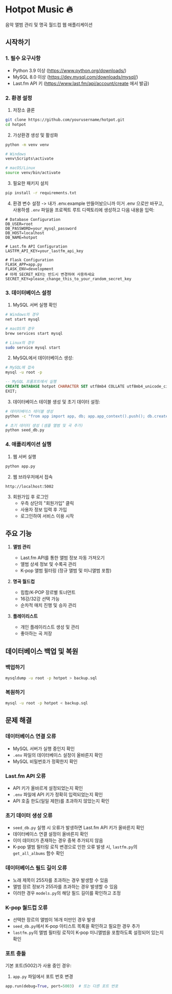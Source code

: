 # Hotpot Music 🔥

음악 앨범 관리 및 명곡 월드컵 웹 애플리케이션

## 시작하기

### 1. 필수 요구사항

- Python 3.9 이상 (https://www.python.org/downloads/)
- MySQL 8.0 이상 (https://dev.mysql.com/downloads/mysql/)
- Last.fm API 키 (https://www.last.fm/api/account/create 에서 발급)

### 2. 환경 설정

1. 저장소 클론
```bash
git clone https://github.com/yourusername/hotpot.git
cd hotpot
```

2. 가상환경 생성 및 활성화
```bash
python -m venv venv

# Windows
venv\Scripts\activate

# macOS/Linux
source venv/bin/activate
```

3. 필요한 패키지 설치
```bash
pip install -r requirements.txt
```

4. 환경 변수 설정 -> 내가 .env.example 만들어놨으니까 
이거 .env 으로만 바꾸고, 사용하셈
`.env` 파일을 프로젝트 루트 디렉토리에 생성하고 다음 
내용을 입력:
```
# Database Configuration
DB_USER=root
DB_PASSWORD=your_mysql_password
DB_HOST=localhost
DB_NAME=hotpot

# Last.fm API Configuration
LASTFM_API_KEY=your_lastfm_api_key

# Flask Configuration
FLASK_APP=app.py
FLASK_ENV=development
# 아래 SECRET_KEY는 반드시 변경하여 사용하세요
SECRET_KEY=please_change_this_to_your_random_secret_key
```

### 3. 데이터베이스 설정

1. MySQL 서버 실행 확인
```bash
# Windows의 경우
net start mysql

# macOS의 경우
brew services start mysql

# Linux의 경우
sudo service mysql start
```

2. MySQL에서 데이터베이스 생성:
```bash
# MySQL에 접속
mysql -u root -p
```

```sql
-- MySQL 프롬프트에서 실행
CREATE DATABASE hotpot CHARACTER SET utf8mb4 COLLATE utf8mb4_unicode_ci;
EXIT;
```

3. 데이터베이스 테이블 생성 및 초기 데이터 설정:
```bash
# 데이터베이스 테이블 생성
python -c "from app import app, db; app.app_context().push(); db.create_all()"

# 초기 데이터 생성 (샘플 앨범 및 곡 추가)
python seed_db.py
```

### 4. 애플리케이션 실행

1. 웹 서버 실행
```bash
python app.py
```

2. 웹 브라우저에서 접속
```
http://localhost:5002
```

3. 회원가입 후 로그인
   - 우측 상단의 "회원가입" 클릭
   - 사용자 정보 입력 후 가입
   - 로그인하여 서비스 이용 시작

## 주요 기능

1. **앨범 관리**
   - Last.fm API를 통한 앨범 정보 자동 가져오기
   - 앨범 상세 정보 및 수록곡 관리
   - K-pop 앨범 필터링 (정규 앨범 및 미니앨범 포함)

2. **명곡 월드컵**
   - 힙합/K-POP 장르별 토너먼트
   - 16강/32강 선택 가능
   - 순차적 매치 진행 및 승자 관리

3. **플레이리스트**
   - 개인 플레이리스트 생성 및 관리
   - 좋아하는 곡 저장

## 데이터베이스 백업 및 복원

### 백업하기
```bash
mysqldump -u root -p hotpot > backup.sql
```

### 복원하기
```bash
mysql -u root -p hotpot < backup.sql
```

## 문제 해결

### 데이터베이스 연결 오류
- MySQL 서버가 실행 중인지 확인
- `.env` 파일의 데이터베이스 설정이 올바른지 확인
- MySQL 비밀번호가 정확한지 확인

### Last.fm API 오류
- API 키가 올바르게 설정되었는지 확인
- `.env` 파일에 API 키가 정확히 입력되었는지 확인
- API 호출 한도(일일 제한)를 초과하지 않았는지 확인

### 초기 데이터 생성 오류
- `seed_db.py` 실행 시 오류가 발생하면 Last.fm API 키가 올바른지 확인
- 데이터베이스 연결 설정이 올바른지 확인
- 이미 데이터가 존재하는 경우 중복 추가되지 않음
- K-pop 앨범 필터링 로직 변경으로 인한 오류 발생 시, `lastfm.py`의 `get_all_albums` 함수 확인

### 데이터베이스 필드 길이 오류
- 노래 제목이 255자를 초과하는 경우 발생할 수 있음
- 앨범 장르 정보가 255자를 초과하는 경우 발생할 수 있음
- 이러한 경우 `models.py`의 해당 필드 길이를 확인하고 조정

### K-pop 월드컵 오류
- 선택한 장르의 앨범이 16개 미만인 경우 발생
- `seed_db.py`에서 K-pop 아티스트 목록을 확인하고 필요한 경우 추가
- `lastfm.py`의 앨범 필터링 로직이 K-pop 미니앨범을 포함하도록 설정되어 있는지 확인

### 포트 충돌
기본 포트(5002)가 사용 중인 경우:
1. `app.py` 파일에서 포트 번호 변경
```python
app.run(debug=True, port=5003)  # 또는 다른 포트 번호
```

